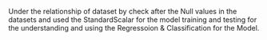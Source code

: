 Under the relationship of dataset by check after the Null values in the datasets and used the StandardScalar for the model training and testing for the understanding and using the Regressoion & Classification for the Model.
